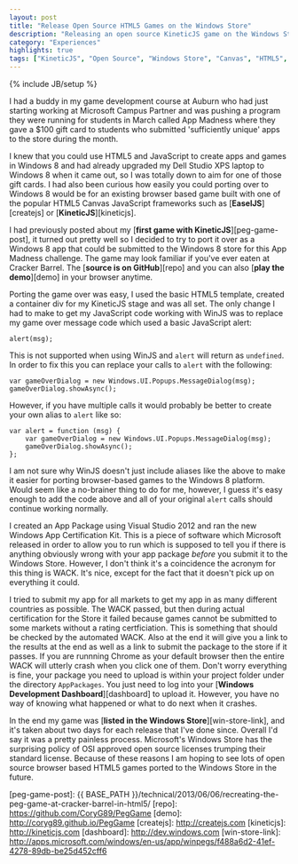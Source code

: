 ```yaml
---
layout: post
title: "Release Open Source HTML5 Games on the Windows Store"
description: "Releasing an open source KineticJS game on the Windows Store"
category: "Experiences"
highlights: true
tags: ["KineticJS", "Open Source", "Windows Store", "Canvas", "HTML5", "Game Development"]
---
```

{% include JB/setup %}

I had a buddy in my game development course at Auburn who had just starting
working at Microsoft Campus Partner and was pushing a program they were running
for students in March called App Madness where they gave a $100 gift card to
students who submitted 'sufficiently unique' apps to the store during the
month.

I knew that you could use HTML5 and JavaScript to create apps and games in
Windows 8 and had already upgraded my Dell Studio XPS laptop to Windows 8 when
it came out, so I was totally down to aim for one of those gift cards. I had
also been curious how easily you could porting over to Windows 8 would be for
an existing browser based game built with one of the popular HTML5 Canvas
JavaScript frameworks such as [**EaselJS**][createjs] or
[**KineticJS**][kineticjs].

I had previously posted about my [**first game with KineticJS**][peg-game-post],
it turned out pretty well so I decided to try to port it over as a Windows 8 app
that could be submitted to the Windows 8 store for this App Madness challenge.
The game may look familiar if you've ever eaten at Cracker Barrel. The 
[**source is on GitHub**][repo] and you can also [**play the demo**][demo] in
your browser anytime.

Porting the game over was easy, I used the basic HTML5 template, created a
container div for my KineticJS stage and was all set. The only change I had to
make to get my JavaScript code working with WinJS was to replace my game over
message code which used a basic JavaScript alert:

<pre><code class="text javascript">alert(msg);</code></pre>

This is not supported when using WinJS and `alert` will return as `undefined`.
In order to fix this you can replace your calls to `alert` with the following:

<pre><code class="text javascript">var gameOverDialog = new Windows.UI.Popups.MessageDialog(msg);
gameOverDialog.showAsync();</code></pre>

However, if you have multiple calls it would probably be better to create your
own alias to `alert` like so:

<pre><code class="text javascript">var alert = function (msg) {
	var gameOverDialog = new Windows.UI.Popups.MessageDialog(msg);
	gameOverDialog.showAsync();
};</code></pre>

I am not sure why WinJS doesn't just include aliases like the above to make it
easier for porting browser-based games to the Windows 8 platform. Would seem
like a no-brainer thing to do for me, however, I guess it's easy enough to add
the code above and all of your original `alert` calls should continue working
normally.

I created an App Package using Visual Studio 2012 and ran the new
Windows App Certification Kit. This is a piece of software which Microsoft
released in order to allow you to run which is supposed to tell you if there is
anything obviously wrong with your app package _before_ you submit it to the
Windows Store. However, I don't think it's a coincidence the acronym for this
thing is WACK. It's nice, except for the fact that it doesn't pick up on
everything it could. 

I tried to submit my app for all markets to get my app in
as many different countries as possible. The WACK passed, but then during actual
certification for the Store it failed because games cannot be submitted to some
markets without a rating certficiation. This is something that should be checked
by the automated WACK. Also at the end it will give you a link to the results at
the end as well as a link to submit the package to the store if it passes. If
you are runnning Chrome as your default browser then the entire WACK will
utterly crash when you click one of them. Don't worry everything is fine, your
package you need to upload is within your project folder under the directory
`AppPackages`. You just need to log into your 
[**Windows Development Dashboard**][dashboard] to upload it. However, you have
no way of knowing what happened or what to do next when it crashes.

In the end my game was [**listed in the Windows Store**][win-store-link], and 
it's taken about two days for each release that I've done since. Overall I'd say
it was a pretty painless process. Microsoft's Windows Store has the surprising
policy of OSI approved open source licenses trumping their standard license.
Because of these reasons I am hoping to see lots of open source browser based
HTML5 games ported to the Windows Store in the future.

[peg-game-post]: {{ BASE_PATH }}/technical/2013/06/06/recreating-the-peg-game-at-cracker-barrel-in-html5/
[repo]: https://github.com/CoryG89/PegGame
[demo]: http://coryg89.github.io/PegGame
[createjs]: http://createjs.com
[kineticjs]: http://kineticjs.com
[dashboard]: http://dev.windows.com
[win-store-link]: http://apps.microsoft.com/windows/en-us/app/winpegs/f488a6d2-41ef-4278-89db-be25d452cff6